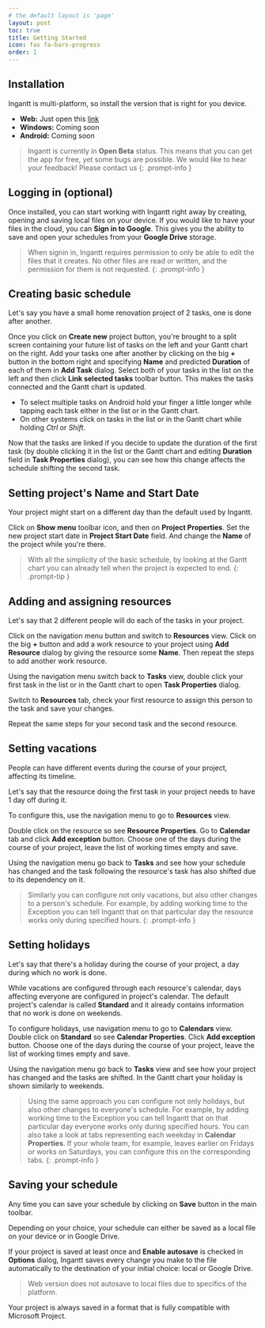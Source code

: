 ```yaml
---
# the default layout is 'page'
layout: post
toc: true
title: Getting Started
icon: fas fa-bars-progress
order: 1
---
```


## Installation
Ingantt is multi-platform, so install the version that is right for you device.
						
- **Web:** Just open this <a href="https://ingantt.com/web/">link</a>
- **Windows:** <!--Get it at <a href="#">Microsoft Store</a> -->	Coming soon
- **Android:**				<!-- Get it at <a href="#">Google Store</a>-->Coming soon

> Ingantt is currently in **Open Beta** status. This means that you can	get the app for free, yet some bugs are possible. We would like to hear your feedback! Please contact us <script language="javascript" type="text/javascript">var a = "support"; document.write("<a href='mailto:" + a + "@ingantt.com'>" + a + "@ingantt.com</a>");</script>
{: .prompt-info }
						
						

## Logging in (optional)
Once installed, you can start working with Ingantt right away by creating, opening and saving local files on your device. 
If you would like to have your files in the cloud, you can **Sign in to	Google**. This gives you the ability to save and open your schedules from your **Google Drive** storage.

> When signin in, Ingantt requires permission to only be able to edit the files that it creates. No other files are read or written, and the permission for them is not	requested.
{: .prompt-info }
						
## Creating basic schedule
Let's say you have a small home renovation project of 2 tasks, one is done after another.

Once you click on **Create new** project button, you're brought to a split	screen containing your future list of tasks on the left and your Gantt chart on the right.
Add your tasks one after another by clicking on the big **+** button in the bottom right and specifying **Name** and predicted **Duration** of each of them in **Add Task** dialog.
Select both of your tasks in the list on the left and then click **Link selected tasks** toolbar button. This makes the tasks connected and the Gantt chart is updated.

- To select multiple tasks on Android hold your finger a little longer while tapping each task either in the list or in the Gantt chart.
- On other systems click on tasks in the list or in the Gantt chart while holding _Ctrl_ or _Shift_.
							
Now that the tasks are linked if you decide to update the duration of the first task (by double clicking it in the list or the Gantt chart and editing **Duration**	field in **Task Properties** dialog), you can see how this change affects the schedule shifting the second task.
						
				


## Setting project's Name and Start Date
Your project might start on a different day than the default used by Ingantt.

Click on **Show menu** toolbar icon, and then on **Project Properties**. Set the new project start date in **Project Start Date** field. And change the **Name** of the project while you're there.

> With all the simplicity of the basic schedule, by looking at the Gantt chart you can already tell when the project is expected to end.
{: .prompt-tip }

## Adding and assigning resources
Let's say that 2 different people will do each of the tasks in your project.

Click on the navigation menu button and switch to **Resources** view. Click on the big **+** button and add a work resource to your project using **Add	Resource** dialog by giving the resource some **Name**. Then repeat	the steps to add another work resource.

Using the navigation menu switch back to **Tasks** view, double click your first task in the list or in the Gantt chart to open **Task Properties** dialog.
						
Switch to	**Resources** tab, check your first resource to assign this person to the task	and save your changes.
						
Repeat the same steps for your second task and the second resource.

## Setting vacations
People can have different events during the course of your project, affecting its timeline.

Let's say that the resource doing the first task in your project needs to have 1 day off during it.

To configure this, use the navigation menu to go to **Resources** view.

Double click on the resource so see **Resource Properties**. Go to **Calendar** tab and click **Add exception** button. Choose one of	the days during the course of your project, leave the list of working times empty and save.
					
Using the navigation menu go back to **Tasks** and see how your schedule has changed and the task following the resource's task has also shifted due to its dependency on	it.

> Similarly you can configure not only vacations, but also other changes to a person's schedule. For example, by adding working time to the Exception you can tell Ingantt that on that particular day the resource works only during specified	hours.
{: .prompt-info }

						
## Setting holidays

Let's say that there's a holiday during the course of your project, a day during which no	work is done.

While vacations are configured through each resource's calendar, days affecting everyone are configured in project's calendar. The default project's calendar is called	**Standard** and it already contains information that no work is done on	weekends.
						
To configure holidays, use navigation menu to go to **Calendars** view. Double click on **Standard** so see **Calendar Properties**. Click **Add exception** button. Choose one of the days during the course of your project, leave the list of working times empty and save.

Using the navigation menu go back to **Tasks** view and see how your project has changed and the tasks are shifted. In the Gantt chart your holiday is shown similarly to	weekends.

> Using the same approach you can configure not only holidays, but also other changes to everyone's	schedule. For example, by adding working time to the Exception you can tell	Ingantt that on that particular day everyone works only during specified hours. You can also take a look at tabs representing each weekday in **Calendar Properties**. If your whole team, for example, leaves earlier on Fridays	or works on Saturdays, you can configure this on the corresponding tabs.
{: .prompt-info }

					
## Saving your schedule
Any time you can save your schedule by clicking on **Save** button in the main toolbar.

Depending on your choice, your schedule can either be saved as a local file on your device or	in Google Drive.

If your project is saved at least once and **Enable autosave** is checked	in **Options** dialog, Ingantt saves every change you make to the file automatically to the destination of your initial choice: local or Google Drive.

> Web version does not autosave to local files due to specifics of the platform.

Your project is always saved in a format that is fully compatible with Microsoft Project.
